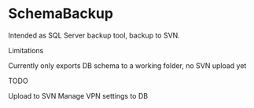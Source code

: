 SchemaBackup
============

Intended as SQL Server backup tool, backup to SVN.

Limitations

Currently only exports DB schema to a working folder, no SVN upload yet

TODO

Upload to SVN
Manage VPN settings to DB
